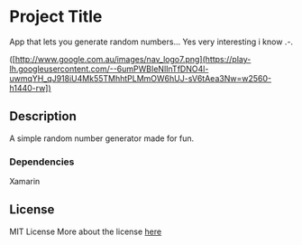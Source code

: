 # Project Title

App that lets you generate random numbers... 
Yes very interesting i know .-.

([http://www.google.com.au/images/nav_logo7.png](https://play-lh.googleusercontent.com/--6umPWBIeNlInTfDNO4l-uwmqYH_qJ918iU4Mk55TMhhtPLMmOW6hUJ-sV6tAea3Nw=w2560-h1440-rw])


## Description

A simple random number generator made for fun.

### Dependencies
Xamarin 

## License

MIT License
More about the license [here](./LICENSE.txt) 
